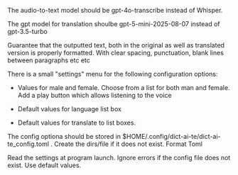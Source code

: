 
The audio-to-text model should be gpt-4o-transcribe instead of Whisper. 

The gpt model for translation shoulbe gpt-5-mini-2025-08-07 instead of gpt-3.5-turbo

Guarantee that the outputted text, both in the original as well as translated version is properly formatted. With clear spacing, punctuation, blank lines between paragraphs etc etc

There is a small "settings" menu for the following configuration options:

 - Values for male and female. Choose from a list for both man and female. Add a play button which allows listening to the voice

 - Default values for language list box 
 
- Default values for translate to list boxes.  


 The config optiona should be stored in $HOME/.config/dict-ai-te/dict-ai-te_config.toml . Create the dirs/file if it does not exist. Format Toml 

 Read the settings at program launch. Ignore errors if the config file does not exist. Use default values. 